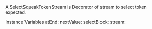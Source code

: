 A SelectSqueakTokenStream is Decorator of stream to select token expected.

Instance Variables
	atEnd:		<Object>
	nextValue:		<Object>
	selectBlock:		<Object>
	stream:		<Object>

atEnd
	- xxxxx

nextValue
	- xxxxx

selectBlock
	- xxxxx

stream
	- xxxxx
